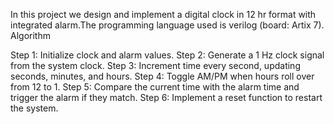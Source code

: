 In this project we design and implement a digital clock in 12 hr format with integrated alarm.The programming language used is verilog (board: Artix 7).
Algorithm

Step 1: Initialize clock and alarm values.
Step 2: Generate a 1 Hz clock signal from the system clock.
Step 3: Increment time every second, updating seconds, minutes, and hours.
Step 4: Toggle AM/PM when hours roll over from 12 to 1.
Step 5: Compare the current time with the alarm time and trigger the alarm if they match.
Step 6: Implement a reset function to restart the system.
